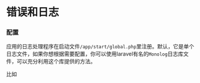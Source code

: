 # 错误和日志

### 配置
应用的日志处理程序在启动文件`/app/start/global.php`里注册。默认，它是单个日志文件，如果你想根据需要配置，你可以使用laravel有名的`Monolog`日志库文件，可以充分利用这个库提供的方法。

比如